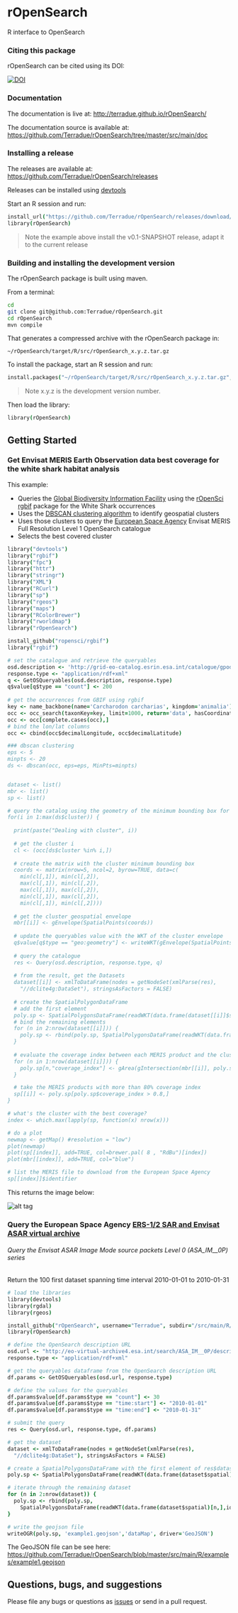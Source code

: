 # rOpenSearch

R interface to OpenSearch

### Citing this package

rOpenSearch can be cited using its DOI:

[![DOI](https://zenodo.org/badge/3806/Terradue/rOpenSearch.png)](http://dx.doi.org/10.5281/zenodo.10642)

### Documentation

The documentation is live at: http://terradue.github.io/rOpenSearch/

The documentation source is available at: https://github.com/Terradue/rOpenSearch/tree/master/src/main/doc

### Installing a release

The releases are available at: https://github.com/Terradue/rOpenSearch/releases

Releases can be installed using [devtools](http://www.rstudio.com/products/rpackages/devtools/)

Start an R session and run:

```coffee
install_url("https://github.com/Terradue/rOpenSearch/releases/download/v0.1-SNAPSHOT/rOpenSearch_0.1.0.tar.gz")
library(rOpenSearch)
```

> Note the example above install the v0.1-SNAPSHOT release, adapt it to the current release

### Building and installing the development version

The rOpenSearch package is built using maven.

From a terminal: 

```bash
cd
git clone git@github.com:Terradue/rOpenSearch.git
cd rOpenSearch
mvn compile
```

That generates a compressed archive with the rOpenSearch package in:

```
~/rOpenSearch/target/R/src/rOpenSearch_x.y.z.tar.gz
```
To install the package, start an R session and run:

```coffee
install.packages("~/rOpenSearch/target/R/src/rOpenSearch_x.y.z.tar.gz", repos=NULL, type="source")
```

> Note x.y.z is the development version number.

Then load the library:

```coffee
library(rOpenSearch)
```

## Getting Started 

### Get Envisat MERIS Earth Observation data best coverage for the white shark habitat analysis

This example:

* Queries the [Global Biodiversity Information Facility](http://www.gbif.org/dF) using the [rOpenSci](http://ropensci.org/) [rgbif](http://ropensci.org/tutorials/rgbif_tutorial.html) package for the White Shark occurrences
* Uses the [DBSCAN clustering algorithm](http://en.wikipedia.org/wiki/DBSCAN) to identify geospatial clusters 
* Uses those clusters to query the [European Space Agency](http://www.esa.int/ESA) Envisat MERIS Full Resolution Level 1 OpenSearch catalogue
* Selects the best covered cluster

```coffee
library("devtools")
library("rgbif")
library("fpc")
library("httr")
library("stringr")
library("XML")
library("RCurl")
library("sp")
library("rgeos") 
library("maps") 
library("RColorBrewer")
library("rworldmap")
library("rOpenSearch")

install_github("ropensci/rgbif")
library("rgbif")

# set the catalogue and retrieve the queryables
osd.description <- 'http://grid-eo-catalog.esrin.esa.int/catalogue/gpod/MER_FRS_1P/description'
response.type <- "application/rdf+xml"
q <- GetOSQueryables(osd.description, response.type)
q$value[q$type == "count"] <- 200
  
# get the occurrences from GBIF using rgbif
key <- name_backbone(name='Carcharodon carcharias', kingdom='animalia')$speciesKey
occ <- occ_search(taxonKey=key, limit=1000, return='data', hasCoordinate=TRUE)
occ <- occ[complete.cases(occ),]
# bind the lon/lat columns
occ <- cbind(occ$decimalLongitude, occ$decimalLatitude)

### dbscan clustering 
eps <- 5
minpts <- 20
ds <- dbscan(occ, eps=eps, MinPts=minpts)


dataset <- list()
mbr <- list()
sp <- list()

# query the catalog using the geometry of the minimum bounding box for each cluster 
for(i in 1:max(ds$cluster)) {
  
  print(paste("Dealing with cluster", i))
  
  # get the cluster i
  cl <- (occ[ds$cluster %in% i,])
  
  # create the matrix with the cluster minimum bounding box
  coords <- matrix(nrow=5, ncol=2, byrow=TRUE, data=c(
    min(cl[,1]), min(cl[,2]), 
    max(cl[,1]), min(cl[,2]), 
    max(cl[,1]), max(cl[,2]), 
    min(cl[,1]), max(cl[,2]), 
    min(cl[,1]), min(cl[,2])))
  
  # get the cluster geospatial envelope
  mbr[[i]] <- gEnvelope(SpatialPoints(coords))
  
  # update the queryables value with the WKT of the cluster envelope 
  q$value[q$type == "geo:geometry"] <- writeWKT(gEnvelope(SpatialPoints(coords)))
  
  # query the catalogue
  res <- Query(osd.description, response.type, q)
  
  # from the result, get the Datasets
  dataset[[i]] <- xmlToDataFrame(nodes = getNodeSet(xmlParse(res), 
    "//dclite4g:DataSet"), stringsAsFactors = FALSE)
  
  # create the SpatialPolygonDataFrame
  # add the first element  
  poly.sp <- SpatialPolygonsDataFrame(readWKT(data.frame(dataset[[i]]$spatial)[1,]), dataset[[i]][1,])
  # bind the remaining elements
  for (n in 2:nrow(dataset[[i]])) {
    poly.sp <- rbind(poly.sp, SpatialPolygonsDataFrame(readWKT(data.frame(dataset[[i]]$spatial)[n,],id=n), dataset[[i]][n,]))  
  } 
  
  # evaluate the coverage index between each MERIS product and the cluster area
  for (n in 1:nrow(dataset[[i]])) {
    poly.sp[n,"coverage_index"] <- gArea(gIntersection(mbr[[i]], poly.sp[n,])) / gArea(mbr[[i]]) 
  }

  # take the MERIS products with more than 80% coverage index
  sp[[i]] <- poly.sp[poly.sp$coverage_index > 0.8,]
}

# what's the cluster with the best coverage?
index <- which.max(lapply(sp, function(x) nrow(x)))

# do a plot
newmap <- getMap() #resolution = "low")
plot(newmap)
plot(sp[[index]], add=TRUE, col=brewer.pal( 8 , "RdBu")[index])
plot(mbr[[index]], add=TRUE, col="blue")

# list the MERIS file to download from the European Space Agency
sp[[index]]$identifier
```

This returns the image below:

![alt tag](src/main/R/examples/MERIS_white_shark.png)


### Query the European Space Agency [ERS-1/2 SAR and Envisat ASAR virtual archive](http://eo-virtual-archive4.esa.int/) 

###### Query the Envisat ASAR Image Mode source packets Level 0 (ASA_IM__0P) series

Return the 100 first dataset spanning time interval 2010-01-01 to 2010-01-31

```coffee
# load the libraries
library(devtools)
library(rgdal)
library(rgeos)

install_github("rOpenSearch", username="Terradue", subdir="/src/main/R/rOpenSearch")
library(rOpenSearch)

# define the OpenSearch description URL
osd.url <- "http://eo-virtual-archive4.esa.int/search/ASA_IM__0P/description"
response.type <- "application/rdf+xml"

# get the queryables dataframe from the OpenSearch description URL
df.params <- GetOSQueryables(osd.url, response.type)

# define the values for the queryables
df.params$value[df.params$type == "count"] <- 30 
df.params$value[df.params$type == "time:start"] <- "2010-01-01"
df.params$value[df.params$type == "time:end"] <- "2010-01-31"

# submit the query
res <- Query(osd.url, response.type, df.params)

# get the dataset
dataset <- xmlToDataFrame(nodes = getNodeSet(xmlParse(res), 
  "//dclite4g:DataSet"), stringsAsFactors = FALSE)

# create a SpatialPolygonsDataFrame with the first element of res$dataset
poly.sp <- SpatialPolygonsDataFrame(readWKT(data.frame(dataset$spatial)[1,]), dataset[1,])

# iterate through the remaining dataset
for (n in 2:nrow(dataset)) {
  poly.sp <- rbind(poly.sp,
    SpatialPolygonsDataFrame(readWKT(data.frame(dataset$spatial)[n,],id=n), dataset[n,]))
}

# write the geojson file
writeOGR(poly.sp, 'example1.geojson','dataMap', driver='GeoJSON')
```

The GeoJSON file can be see here:
https://github.com/Terradue/rOpenSearch/blob/master/src/main/R/examples/example1.geojson

## Questions, bugs, and suggestions

Please file any bugs or questions as [issues](https://github.com/Terradue/rOpenSearch/issues/new) or send in a pull request.


